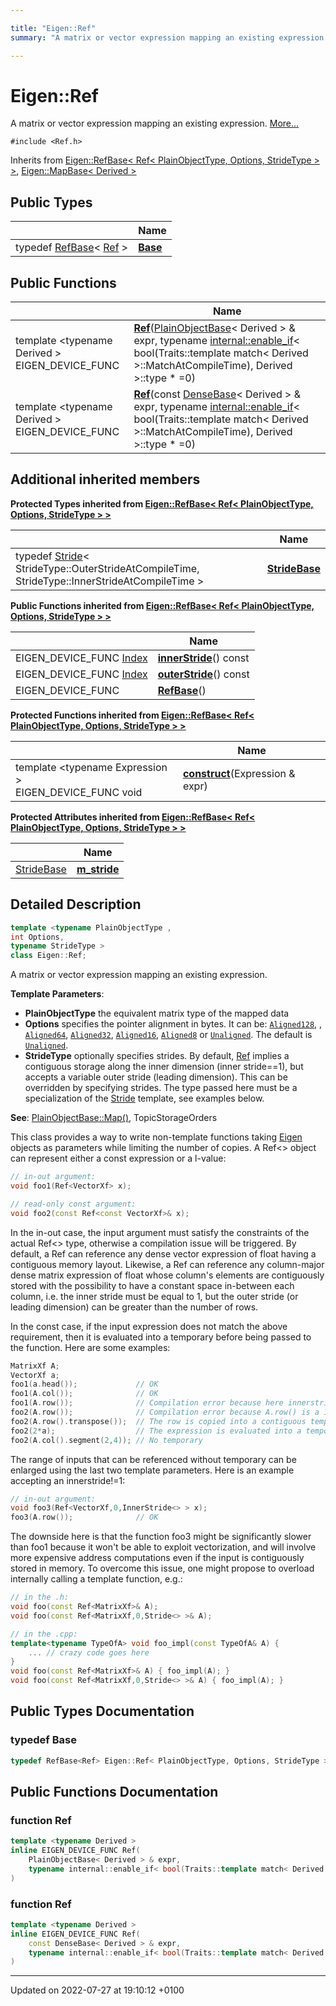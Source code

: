 ```yaml
---

title: "Eigen::Ref"
summary: "A matrix or vector expression mapping an existing expression. "

---
```


# Eigen::Ref



A matrix or vector expression mapping an existing expression.  [More...](#detailed-description)


`#include <Ref.h>`

Inherits from [Eigen::RefBase< Ref< PlainObjectType, Options, StrideType > >](http://example.org/classes/classeigen_1_1refbase/), [Eigen::MapBase< Derived >](http://example.org/classes/classeigen_1_1mapbase/)

## Public Types

|                | Name           |
| -------------- | -------------- |
| typedef <a href="http://example.org/classes/classeigen_1_1refbase/">RefBase</a>< <a href="http://example.org/classes/classeigen_1_1ref/">Ref</a> > | **[Base](http://example.org/classes/classeigen_1_1ref/#typedef-base)**  |

## Public Functions

|                | Name           |
| -------------- | -------------- |
| template <typename Derived \> <br>EIGEN_DEVICE_FUNC | **[Ref](http://example.org/classes/classeigen_1_1ref/#function-ref)**(<a href="http://example.org/classes/classeigen_1_1plainobjectbase/">PlainObjectBase</a>< Derived > & expr, typename <a href="http://example.org/classes/structeigen_1_1internal_1_1enable__if/">internal::enable_if</a>< bool(Traits::template match< Derived >::MatchAtCompileTime), Derived >::type *  =0) |
| template <typename Derived \> <br>EIGEN_DEVICE_FUNC | **[Ref](http://example.org/classes/classeigen_1_1ref/#function-ref)**(const <a href="http://example.org/classes/classeigen_1_1densebase/">DenseBase</a>< Derived > & expr, typename <a href="http://example.org/classes/structeigen_1_1internal_1_1enable__if/">internal::enable_if</a>< bool(Traits::template match< Derived >::MatchAtCompileTime), Derived >::type *  =0) |

## Additional inherited members

**Protected Types inherited from [Eigen::RefBase< Ref< PlainObjectType, Options, StrideType > >](http://example.org/classes/classeigen_1_1refbase/)**

|                | Name           |
| -------------- | -------------- |
| typedef <a href="http://example.org/classes/classeigen_1_1stride/">Stride</a>< StrideType::OuterStrideAtCompileTime, StrideType::InnerStrideAtCompileTime > | **[StrideBase](http://example.org/classes/classeigen_1_1refbase/#typedef-stridebase)**  |

**Public Functions inherited from [Eigen::RefBase< Ref< PlainObjectType, Options, StrideType > >](http://example.org/classes/classeigen_1_1refbase/)**

|                | Name           |
| -------------- | -------------- |
| EIGEN_DEVICE_FUNC <a href="http://example.org/namespaces/namespaceeigen/#typedef-index">Index</a> | **[innerStride](http://example.org/classes/classeigen_1_1refbase/#function-innerstride)**() const |
| EIGEN_DEVICE_FUNC <a href="http://example.org/namespaces/namespaceeigen/#typedef-index">Index</a> | **[outerStride](http://example.org/classes/classeigen_1_1refbase/#function-outerstride)**() const |
| EIGEN_DEVICE_FUNC | **[RefBase](http://example.org/classes/classeigen_1_1refbase/#function-refbase)**() |

**Protected Functions inherited from [Eigen::RefBase< Ref< PlainObjectType, Options, StrideType > >](http://example.org/classes/classeigen_1_1refbase/)**

|                | Name           |
| -------------- | -------------- |
| template <typename Expression \> <br>EIGEN_DEVICE_FUNC void | **[construct](http://example.org/classes/classeigen_1_1refbase/#function-construct)**(Expression & expr) |

**Protected Attributes inherited from [Eigen::RefBase< Ref< PlainObjectType, Options, StrideType > >](http://example.org/classes/classeigen_1_1refbase/)**

|                | Name           |
| -------------- | -------------- |
| <a href="http://example.org/classes/classeigen_1_1refbase/#typedef-stridebase">StrideBase</a> | **[m_stride](http://example.org/classes/classeigen_1_1refbase/#variable-m-stride)**  |


## Detailed Description

```cpp
template <typename PlainObjectType ,
int Options,
typename StrideType >
class Eigen::Ref;
```

A matrix or vector expression mapping an existing expression. 

**Template Parameters**: 

  * **PlainObjectType** the equivalent matrix type of the mapped data 
  * **Options** specifies the pointer alignment in bytes. It can be: <code><a href="http://example.org/namespaces/namespaceeigen/#enumvalue-aligned128">Aligned128</a></code>, , <code><a href="http://example.org/namespaces/namespaceeigen/#enumvalue-aligned64">Aligned64</a></code>, <code><a href="http://example.org/namespaces/namespaceeigen/#enumvalue-aligned32">Aligned32</a></code>, <code><a href="http://example.org/namespaces/namespaceeigen/#enumvalue-aligned16">Aligned16</a></code>, <code><a href="http://example.org/namespaces/namespaceeigen/#enumvalue-aligned8">Aligned8</a></code> or <code><a href="http://example.org/namespaces/namespaceeigen/#enumvalue-unaligned">Unaligned</a></code>. The default is <code><a href="http://example.org/namespaces/namespaceeigen/#enumvalue-unaligned">Unaligned</a></code>. 
  * **StrideType** optionally specifies strides. By default, <a href="http://example.org/classes/classeigen_1_1ref/">Ref</a> implies a contiguous storage along the inner dimension (inner stride==1), but accepts a variable outer stride (leading dimension). This can be overridden by specifying strides. The type passed here must be a specialization of the <a href="http://example.org/classes/classeigen_1_1stride/">Stride</a> template, see examples below.


**See**: <a href="http://example.org/classes/classeigen_1_1plainobjectbase/#function-map">PlainObjectBase::Map()</a>, TopicStorageOrders 


This class provides a way to write non-template functions taking <a href="http://example.org/namespaces/namespaceeigen/">Eigen</a> objects as parameters while limiting the number of copies. A Ref<> object can represent either a const expression or a l-value: 

```cpp
// in-out argument:
void foo1(Ref<VectorXf> x);

// read-only const argument:
void foo2(const Ref<const VectorXf>& x);
```

In the in-out case, the input argument must satisfy the constraints of the actual Ref<> type, otherwise a compilation issue will be triggered. By default, a Ref<VectorXf> can reference any dense vector expression of float having a contiguous memory layout. Likewise, a Ref<MatrixXf> can reference any column-major dense matrix expression of float whose column's elements are contiguously stored with the possibility to have a constant space in-between each column, i.e. the inner stride must be equal to 1, but the outer stride (or leading dimension) can be greater than the number of rows.

In the const case, if the input expression does not match the above requirement, then it is evaluated into a temporary before being passed to the function. Here are some examples: 

```cpp
MatrixXf A;
VectorXf a;
foo1(a.head());             // OK
foo1(A.col());              // OK
foo1(A.row());              // Compilation error because here innerstride!=1
foo2(A.row());              // Compilation error because A.row() is a 1xN object while foo2 is expecting a Nx1 object
foo2(A.row().transpose());  // The row is copied into a contiguous temporary
foo2(2*a);                  // The expression is evaluated into a temporary
foo2(A.col().segment(2,4)); // No temporary
```

The range of inputs that can be referenced without temporary can be enlarged using the last two template parameters. Here is an example accepting an innerstride!=1: 

```cpp
// in-out argument:
void foo3(Ref<VectorXf,0,InnerStride<> > x);
foo3(A.row());              // OK
```

 The downside here is that the function foo3 might be significantly slower than foo1 because it won't be able to exploit vectorization, and will involve more expensive address computations even if the input is contiguously stored in memory. To overcome this issue, one might propose to overload internally calling a template function, e.g.: 

```cpp
// in the .h:
void foo(const Ref<MatrixXf>& A);
void foo(const Ref<MatrixXf,0,Stride<> >& A);

// in the .cpp:
template<typename TypeOfA> void foo_impl(const TypeOfA& A) {
    ... // crazy code goes here
}
void foo(const Ref<MatrixXf>& A) { foo_impl(A); }
void foo(const Ref<MatrixXf,0,Stride<> >& A) { foo_impl(A); }
```

## Public Types Documentation

### typedef Base

```cpp
typedef RefBase<Ref> Eigen::Ref< PlainObjectType, Options, StrideType >::Base;
```


## Public Functions Documentation

### function Ref

```cpp
template <typename Derived >
inline EIGEN_DEVICE_FUNC Ref(
    PlainObjectBase< Derived > & expr,
    typename internal::enable_if< bool(Traits::template match< Derived >::MatchAtCompileTime), Derived >::type *  =0
)
```


### function Ref

```cpp
template <typename Derived >
inline EIGEN_DEVICE_FUNC Ref(
    const DenseBase< Derived > & expr,
    typename internal::enable_if< bool(Traits::template match< Derived >::MatchAtCompileTime), Derived >::type *  =0
)
```


-------------------------------

Updated on 2022-07-27 at 19:10:12 +0100